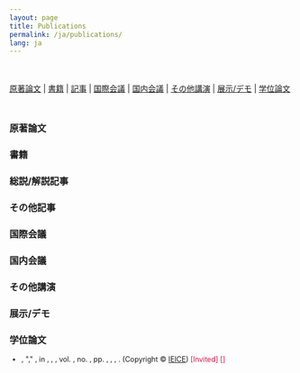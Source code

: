 ```yaml
---
layout: page
title: Publications
permalink: /ja/publications/
lang: ja
---
```


<script src="/assets/js/bibtex_js.js" type="text/javascript" charset="utf-8"></script>
<bibtex src="/assets/js/skoyama_ja.bib"></bibtex>

<style>
    #bibtex_js_menu {margin: 3rem 0rem;}
    ul#bibtex_js { font-size: 90%; margin-bottom: 0.5rem;}
    #award { color: #d14 }
    [class="Shoichi Koyama"] {text-decoration: underline;}
    [class="小山 翔一"] {text-decoration: underline;}
</style>

<div id="bibtex_js_menu">
<a href="#journal">原著論文</a> &#124; <a href="#book">書籍</a> &#124; <a href="#article">記事</a> &#124; <a href="#int-conf">国際会議</a> &#124; <a href="#dom-conf">国内会議</a> &#124; <a href="#talk">その他講演</a> &#124; <a href="#demo">展示/デモ</a> &#124; <a href="#disser">学位論文</a>
</div>

<h3 id="journal"> 原著論文 </h3>
<div class="bibtex_display" category="Journal Papers|Letters"></div>

<h3 id="book"> 書籍 </h3>
<div class="bibtex_display" category="Books"></div>

<h3 id="article"> 総説/解説記事 </h3>
<div class="bibtex_display" category="Articles"></div>

<h3 id="other"> その他記事 </h3>
<div class="bibtex_display" category="Others"></div>

<h3 id="int-conf"> 国際会議 </h3>
<div class="bibtex_display" category="International Conferences"></div>

<h3 id="dom-conf"> 国内会議 </h3>
<div class="bibtex_display" category="Domestic Conferences"></div>

<h3 id="talk"> その他講演 </h3>
<div class="bibtex_display" category="Talks"></div>

<h3 id="demo"> 展示/デモ </h3>
<div class="bibtex_display" category="Demo"></div>

<h3 id="disser"> 学位論文 </h3>
<div class="bibtex_display" category="Dissertation"></div>

<div class="bibtex_structure">
    <div class="sort year" extra="DESC number">
      <div class="templates">
      </div>
    </div>
</div>

<div class="bibtex_template">
<ul id="bibtex_js"> <li>
    <div>
        <span class="author"></span>,
        <span class="if title">"<span class="title"></span>," </span>
        <span class="if journal"><em><span class="journal"></span></em>, </span>
        <span class="if booktitle">in <em><span class="booktitle"></span></em>, </span>
        <span class="if howpublished"><em><span class="howpublished"></span></em>, </span>
        <span class="if school"><em><span class="school"></span></em>, </span>
        <span class="if volume">vol. <span class="volume"></span>, </span>
        <span class="if number">no. <span class="number"></span>, </span>
        <span class="if pages">pp. <span class="pages"></span>, </span>
        <span class="if address"><span class="address"></span>, </span>
        <span class="if month"><span class="month"></span>, </span>
        <span class="if year"><span class="year"></span></span>. 
        <span class="if note"><span class="note"></span></span> 
        <span class="if ieicenotice">(Copyright &copy; <span class="ieicenotice"></span> <a href="https://search.ieice.org/" target="_blank">IEICE</a>)</span> 
        <span class="if html"><a class="html" target="_blank"><i class="fas fa-external-link-alt"></i></a></span> 
        <span class="if pdf"><a class="pdf" target="_blank"><i class="fas fa-file-pdf"></i></a></span> 
        <span class="if arxiv"><a class="arxiv" target="_blank"><i class="ai ai-arxiv"></i></a></span> 
        <span class="if code"><a class="code" target="_blank"><i class="fas fa-code"></i></a></span> 
        <span class="if slides"><a class="slides" target="_blank"><i class="fas fa-file-powerpoint"></i></a></span> 
        <span class="if video"><a class="video" target="_blank"><i class="fas fa-video"></i></a></span> 
        <span class="if invite==1|2"><span id="award">[Invited]</span></span> 
        <span class="if award_ja"><span id="award">[<span class="award_ja"></span>]</span></span>
    </div>
</li></ul>
</div>

